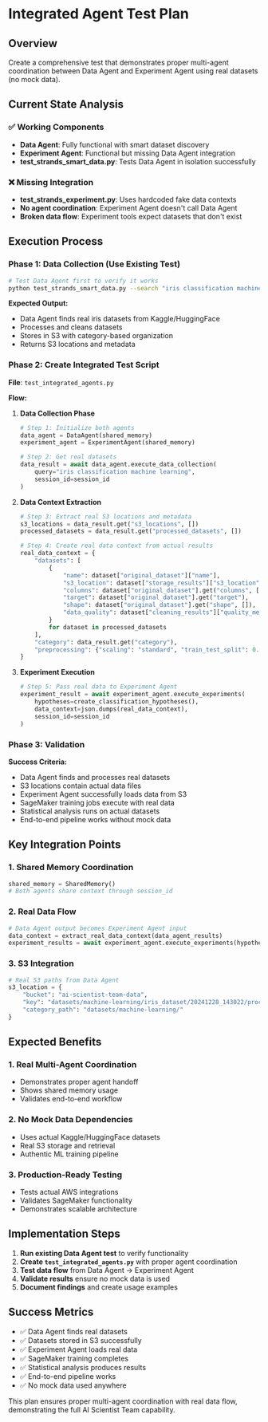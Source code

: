 # Integrated Agent Test Plan

## Overview
Create a comprehensive test that demonstrates proper multi-agent coordination between Data Agent and Experiment Agent using real datasets (no mock data).

## Current State Analysis

### ✅ Working Components
- **Data Agent**: Fully functional with smart dataset discovery
- **Experiment Agent**: Functional but missing Data Agent integration
- **test_strands_smart_data.py**: Tests Data Agent in isolation successfully

### ❌ Missing Integration
- **test_strands_experiment.py**: Uses hardcoded fake data contexts
- **No agent coordination**: Experiment Agent doesn't call Data Agent
- **Broken data flow**: Experiment tools expect datasets that don't exist

## Execution Process

### Phase 1: Data Collection (Use Existing Test)
```bash
# Test Data Agent first to verify it works
python test_strands_smart_data.py --search "iris classification machine learning"
```

**Expected Output:**
- Data Agent finds real iris datasets from Kaggle/HuggingFace
- Processes and cleans datasets
- Stores in S3 with category-based organization
- Returns S3 locations and metadata

### Phase 2: Create Integrated Test Script

**File**: `test_integrated_agents.py`

**Flow:**
1. **Data Collection Phase**
   ```python
   # Step 1: Initialize both agents
   data_agent = DataAgent(shared_memory)
   experiment_agent = ExperimentAgent(shared_memory)
   
   # Step 2: Get real datasets
   data_result = await data_agent.execute_data_collection(
       query="iris classification machine learning",
       session_id=session_id
   )
   ```

2. **Data Context Extraction**
   ```python
   # Step 3: Extract real S3 locations and metadata
   s3_locations = data_result.get("s3_locations", [])
   processed_datasets = data_result.get("processed_datasets", [])
   
   # Step 4: Create real data context from actual results
   real_data_context = {
       "datasets": [
           {
               "name": dataset["original_dataset"]["name"],
               "s3_location": dataset["storage_results"]["s3_location"],
               "columns": dataset["original_dataset"].get("columns", []),
               "target": dataset["original_dataset"].get("target"),
               "shape": dataset["original_dataset"].get("shape", []),
               "data_quality": dataset["cleaning_results"]["quality_metrics"]["overall_score"]
           }
           for dataset in processed_datasets
       ],
       "category": data_result.get("category"),
       "preprocessing": {"scaling": "standard", "train_test_split": 0.2}
   }
   ```

3. **Experiment Execution**
   ```python
   # Step 5: Pass real data to Experiment Agent
   experiment_result = await experiment_agent.execute_experiments(
       hypotheses=create_classification_hypotheses(),
       data_context=json.dumps(real_data_context),
       session_id=session_id
   )
   ```

### Phase 3: Validation

**Success Criteria:**
- Data Agent finds and processes real datasets
- S3 locations contain actual data files
- Experiment Agent successfully loads data from S3
- SageMaker training jobs execute with real data
- Statistical analysis runs on actual datasets
- End-to-end pipeline works without mock data

## Key Integration Points

### 1. Shared Memory Coordination
```python
shared_memory = SharedMemory()
# Both agents share context through session_id
```

### 2. Real Data Flow
```python
# Data Agent output becomes Experiment Agent input
data_context = extract_real_data_context(data_agent_results)
experiment_results = await experiment_agent.execute_experiments(hypotheses, data_context, session_id)
```

### 3. S3 Integration
```python
# Real S3 paths from Data Agent
s3_location = {
    "bucket": "ai-scientist-team-data",
    "key": "datasets/machine-learning/iris_dataset/20241228_143022/processed_data.json",
    "category_path": "datasets/machine-learning/"
}
```

## Expected Benefits

### 1. **Real Multi-Agent Coordination**
- Demonstrates proper agent handoff
- Shows shared memory usage
- Validates end-to-end workflow

### 2. **No Mock Data Dependencies**
- Uses actual Kaggle/HuggingFace datasets
- Real S3 storage and retrieval
- Authentic ML training pipeline

### 3. **Production-Ready Testing**
- Tests actual AWS integrations
- Validates SageMaker functionality
- Demonstrates scalable architecture

## Implementation Steps

1. **Run existing Data Agent test** to verify functionality
2. **Create `test_integrated_agents.py`** with proper agent coordination
3. **Test data flow** from Data Agent → Experiment Agent
4. **Validate results** ensure no mock data is used
5. **Document findings** and create usage examples

## Success Metrics

- ✅ Data Agent finds real datasets
- ✅ Datasets stored in S3 successfully
- ✅ Experiment Agent loads real data
- ✅ SageMaker training completes
- ✅ Statistical analysis produces results
- ✅ End-to-end pipeline works
- ✅ No mock data used anywhere

This plan ensures proper multi-agent coordination with real data flow, demonstrating the full AI Scientist Team capability.